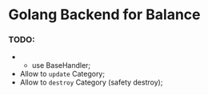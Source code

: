 # Golang Backend for Balance

### TODO:
* - use BaseHandler;
* Allow to `update` Category;
* Allow to `destroy` Category (safety destroy);
